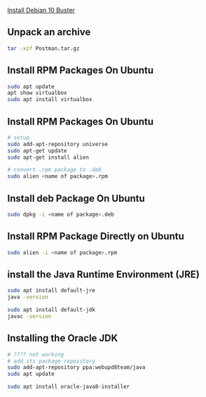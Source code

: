 [Install Debian 10 Buster](https://www.debian.org/)


## Unpack an archive
```bash
tar -xzf Postman.tar.gz 
```


## Install RPM Packages On Ubuntu
```bash
sudo apt update
apt show virtualbox
sudo apt install virtualbox
```


## Install RPM Packages On Ubuntu
```bash
# setup
sudo add-apt-repository universe
sudo apt-get update
sudo apt-get install alien

# convert .rpm package to .deb
sudo alien <name of package>.rpm
```


## Install deb Package On Ubuntu
```bash
sudo dpkg -i <name of package>.deb
```


## Install RPM Package Directly on Ubuntu
```bash
sudo alien -i <name of package>.rpm
```


## install the Java Runtime Environment (JRE)
```bash
sudo apt install default-jre
java -version

sudo apt install default-jdk
javac -version
```


## Installing the Oracle JDK
```bash
# ???? not working
# add its package repository
sudo add-apt-repository ppa:webupd8team/java
sudo apt update

sudo apt install oracle-java8-installer
```
